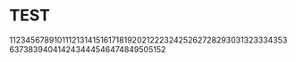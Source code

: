 # TEST

112345678910111213141516171819202122232425262728293031323334353637383940414243444546474849505152